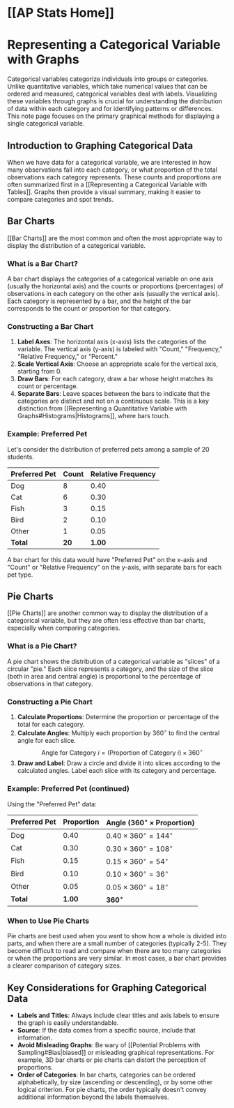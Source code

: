 # [[AP Stats Home]]
# Representing a Categorical Variable with Graphs

Categorical variables categorize individuals into groups or categories. Unlike quantitative variables, which take numerical values that can be ordered and measured, categorical variables deal with labels. Visualizing these variables through graphs is crucial for understanding the distribution of data within each category and for identifying patterns or differences. This note page focuses on the primary graphical methods for displaying a single categorical variable.

## Introduction to Graphing Categorical Data

When we have data for a categorical variable, we are interested in how many observations fall into each category, or what proportion of the total observations each category represents. These counts and proportions are often summarized first in a [[Representing a Categorical Variable with Tables]]. Graphs then provide a visual summary, making it easier to compare categories and spot trends.

## Bar Charts

[[Bar Charts]] are the most common and often the most appropriate way to display the distribution of a categorical variable.

### What is a Bar Chart?
A bar chart displays the categories of a categorical variable on one axis (usually the horizontal axis) and the counts or proportions (percentages) of observations in each category on the other axis (usually the vertical axis). Each category is represented by a bar, and the height of the bar corresponds to the count or proportion for that category.

### Constructing a Bar Chart
1.  **Label Axes**: The horizontal axis (x-axis) lists the categories of the variable. The vertical axis (y-axis) is labeled with "Count," "Frequency," "Relative Frequency," or "Percent."
2.  **Scale Vertical Axis**: Choose an appropriate scale for the vertical axis, starting from 0.
3.  **Draw Bars**: For each category, draw a bar whose height matches its count or percentage.
4.  **Separate Bars**: Leave spaces between the bars to indicate that the categories are distinct and not on a continuous scale. This is a key distinction from [[Representing a Quantitative Variable with Graphs#Histograms|Histograms]], where bars touch.

### Example: Preferred Pet
Let's consider the distribution of preferred pets among a sample of 20 students.

| Preferred Pet | Count | Relative Frequency |
| :------------ | :---- | :----------------- |
| Dog           | 8     | 0.40               |
| Cat           | 6     | 0.30               |
| Fish          | 3     | 0.15               |
| Bird          | 2     | 0.10               |
| Other         | 1     | 0.05               |
| **Total**     | **20**| **1.00**           |

A bar chart for this data would have "Preferred Pet" on the x-axis and "Count" or "Relative Frequency" on the y-axis, with separate bars for each pet type.

## Pie Charts

[[Pie Charts]] are another common way to display the distribution of a categorical variable, but they are often less effective than bar charts, especially when comparing categories.

### What is a Pie Chart?
A pie chart shows the distribution of a categorical variable as "slices" of a circular "pie." Each slice represents a category, and the size of the slice (both in area and central angle) is proportional to the percentage of observations in that category.

### Constructing a Pie Chart
1.  **Calculate Proportions**: Determine the proportion or percentage of the total for each category.
2.  **Calculate Angles**: Multiply each proportion by $360^{\circ}$ to find the central angle for each slice.
    $$ \text{Angle for Category } i = (\text{Proportion of Category } i) \times 360^{\circ} $$
3.  **Draw and Label**: Draw a circle and divide it into slices according to the calculated angles. Label each slice with its category and percentage.

### Example: Preferred Pet (continued)
Using the "Preferred Pet" data:

| Preferred Pet | Proportion | Angle ($360^{\circ} \times \text{Proportion}$) |
| :------------ | :--------- | :--------------------------------------------- |
| Dog           | 0.40       | $0.40 \times 360^{\circ} = 144^{\circ}$        |
| Cat           | 0.30       | $0.30 \times 360^{\circ} = 108^{\circ}$        |
| Fish          | 0.15       | $0.15 \times 360^{\circ} = 54^{\circ}$         |
| Bird          | 0.10       | $0.10 \times 360^{\circ} = 36^{\circ}$         |
| Other         | 0.05       | $0.05 \times 360^{\circ} = 18^{\circ}$         |
| **Total**     | **1.00**   | **$360^{\circ}$**                               |

### When to Use Pie Charts
Pie charts are best used when you want to show how a whole is divided into parts, and when there are a small number of categories (typically 2-5). They become difficult to read and compare when there are too many categories or when the proportions are very similar. In most cases, a bar chart provides a clearer comparison of category sizes.

## Key Considerations for Graphing Categorical Data

*   **Labels and Titles**: Always include clear titles and axis labels to ensure the graph is easily understandable.
*   **Source**: If the data comes from a specific source, include that information.
*   **Avoid Misleading Graphs**: Be wary of [[Potential Problems with Sampling#Bias|biased]] or misleading graphical representations. For example, 3D bar charts or pie charts can distort the perception of proportions.
*   **Order of Categories**: In bar charts, categories can be ordered alphabetically, by size (ascending or descending), or by some other logical criterion. For pie charts, the order typically doesn't convey additional information beyond the labels themselves.